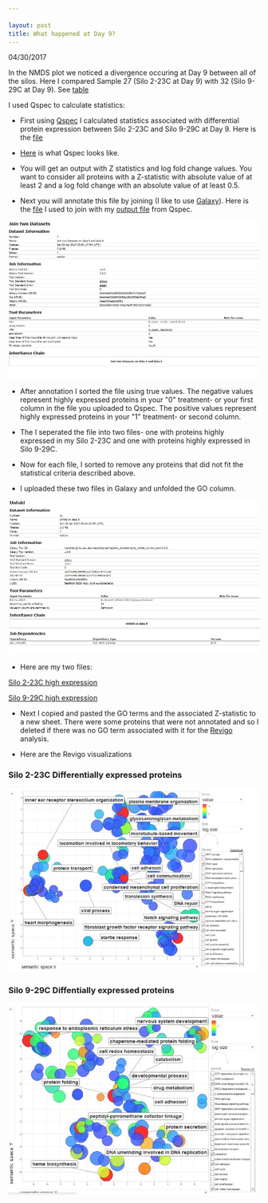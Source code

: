 ```yaml
---

layout: post
title: What happened at Day 9?
---
```


04/30/2017

In the NMDS plot we noticed a divergence occuring at Day 9 between all of the silos. Here I compared Sample 27 (Silo 2-23C at Day 9) with 32 (Silo 9-29C at Day 9). See [table](https://github.com/RobertsLab/project-pacific.oyster-larvae/blob/master/DDA_2016/Qspec27.32DiffProteins_annotated.tabular)

I used Qspec to calculate statistics:

- First using [Qspec](http://www.nesvilab.org/qspec.php/) I calculated statistics associated with differential protein expression between Silo 2-23C and Silo 9-29C at Day 9. Here is the [file](https://github.com/RobertsLab/project-pacific.oyster-larvae/blob/master/DDA_2016/Qspec27.32.txt)

- [Here](https://github.com/RobertsLab/project-pacific.oyster-larvae/blob/master/DDA_2016/qspec.JPG) is what Qspec looks like.

- You will get an output with Z statistics and log fold change values. You want to consider all proteins with a Z-statistic with absolute value of at least 2 and a log fold change with an absolute value of at least 0.5.

- Next you will annotate this file by joining (I like to use [Galaxy](https://usegalaxy.org/)). Here is the [file](https://github.com/RobertsLab/project-pacific.oyster-larvae/blob/master/DDA_2016/query_results.txt) I used to join with my [output file](https://github.com/RobertsLab/project-pacific.oyster-larvae/blob/master/DDA_2016/27.32results.txt) from Qspec. 

![im](https://raw.githubusercontent.com/RobertsLab/project-pacific.oyster-larvae/master/DDA_2016/Galaxyjoin.JPG)

- After annotation I sorted the file using true values. The negative values represent highly expressed proteins in your "0" treatment- or your first column in the file you uploaded to Qspec. The positive values represent highly expressed proteins in your "1" treatment- or second column.

- The I seperated the file into two files- one with proteins highly expressed in my Silo 2-23C and one with proteins highly expressed in Silo 9-29C.

- Now for each file, I sorted to remove any proteins that did not fit the statistical criteria described above.

- I uploaded these two files in Galaxy and unfolded the GO column. 

![im](https://raw.githubusercontent.com/RobertsLab/project-pacific.oyster-larvae/master/DDA_2016/Galaxyunfold.JPG)

- Here are my two files:

[Silo 2-23C high expression](https://github.com/RobertsLab/project-pacific.oyster-larvae/blob/master/DDA_2016/Silo2-23Chighexp_unfold.tabular)

[Silo 9-29C high expression](https://github.com/RobertsLab/project-pacific.oyster-larvae/blob/master/DDA_2016/SIlo9-29Chighexp_unfold.tabular)

- Next I copied and pasted the GO terms and the associated Z-statistic to a new sheet. There were some proteins that were not annotated and so I deleted if there was no GO term associated with it for the [Revigo](http://revigo.irb.hr/revigo.jsp) analysis.

- Here are the Revigo visualizations

### Silo 2-23C Differentially expressed proteins

![im](https://raw.githubusercontent.com/RobertsLab/project-pacific.oyster-larvae/master/DDA_2016/Silo2-23CrevigoHighexp.JPG)


### Silo 9-29C Diffentially expressed proteins

![im](https://raw.githubusercontent.com/RobertsLab/project-pacific.oyster-larvae/master/DDA_2016/Silo9-29CrevigoHighexp.JPG)
